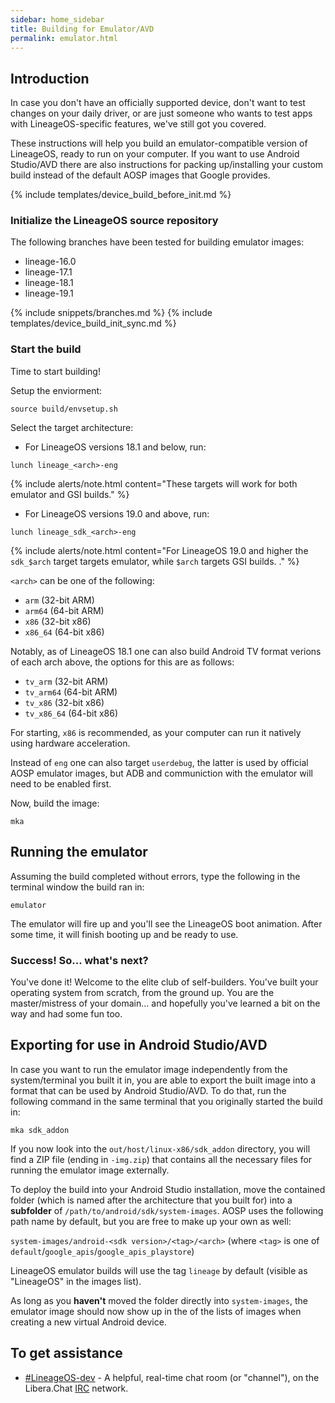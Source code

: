 ```yaml
---
sidebar: home_sidebar
title: Building for Emulator/AVD
permalink: emulator.html
---
```


## Introduction

In case you don't have an officially supported device, don't want to test changes on your daily driver, or are just someone who wants to test apps with LineageOS-specific features, we've still got you covered.

These instructions will help you build an emulator-compatible version of LineageOS, ready to run on your computer. If you want to use Android Studio/AVD there are also instructions for packing up/installing your
custom build instead of the default AOSP images that Google provides.


{% include templates/device_build_before_init.md %}


### Initialize the LineageOS source repository

The following branches have been tested for building emulator images:

* lineage-16.0
* lineage-17.1
* lineage-18.1
* lineage-19.1

{% include snippets/branches.md %}
{% include templates/device_build_init_sync.md %}

### Start the build

Time to start building!

Setup the enviorment:
```
source build/envsetup.sh
```
Select the target architecture:

* For LineageOS versions 18.1 and below, run:
```
lunch lineage_<arch>-eng
```
{% include alerts/note.html content="These targets will work for both emulator and GSI builds." %}
* For LineageOS versions 19.0 and above, run:
```
lunch lineage_sdk_<arch>-eng
```
{% include alerts/note.html content="For LineageOS 19.0 and higher the `sdk_$arch` target targets emulator, while `$arch` targets GSI builds. ." %}

`<arch>` can be one of the following:

* `arm` (32-bit ARM)
* `arm64` (64-bit ARM)
* `x86` (32-bit x86)
* `x86_64` (64-bit x86)

Notably, as of LineageOS 18.1 one can also build Android TV format verions of each arch above, the options for this are as follows:

* `tv_arm` (32-bit ARM)
* `tv_arm64` (64-bit ARM)
* `tv_x86` (32-bit x86)
* `tv_x86_64` (64-bit x86)

For starting, `x86` is recommended, as your computer can run it natively using hardware acceleration.

Instead of `eng` one can also target `userdebug`, the latter is used by official AOSP emulator images, but ADB and communiction with the emulator will need to be enabled first.

Now, build the image:
```
mka
```

## Running the emulator

Assuming the build completed without errors, type the following in the terminal window the build ran in:

```
emulator
```

The emulator will fire up and you'll see the LineageOS boot animation. After some time, it will finish booting up and be ready to use.


### Success! So... what's next?

You've done it! Welcome to the elite club of self-builders. You've built your operating system from scratch, from the ground up. You are the master/mistress of your domain... and
hopefully you've learned a bit on the way and had some fun too.


## Exporting for use in Android Studio/AVD

In case you want to run the emulator image independently from the system/terminal you built it in, you are able to export the built image into a format that can be used by Android Studio/AVD.
To do that, run the following command in the same terminal that you originally started the build in:

```
mka sdk_addon
```

If you now look into the `out/host/linux-x86/sdk_addon` directory, you will find a ZIP file (ending in `-img.zip`) that contains all the necessary files for running the emulator image externally.

To deploy the build into your Android Studio installation, move the contained folder (which is named after the architecture that you built for) into a **subfolder** of `/path/to/android/sdk/system-images`.
AOSP uses the following path name by default, but you are free to make up your own as well:

`system-images/android-<sdk version>/<tag>/<arch>` (where `<tag>` is one of `default`/`google_apis`/`google_apis_playstore`)

LineageOS emulator builds will use the tag `lineage` by default (visible as "LineageOS" in the images list).

As long as you **haven't** moved the folder directly into `system-images`, the emulator image should now show up in the of the lists of images when creating a new virtual Android device.

## To get assistance

* [#LineageOS-dev](https://kiwiirc.com/nextclient/irc.libera.chat#lineageos-dev) - A helpful, real-time chat room (or "channel"), on the Libera.Chat [IRC](https://en.wikipedia.org/wiki/Internet_Relay_Chat) network.
